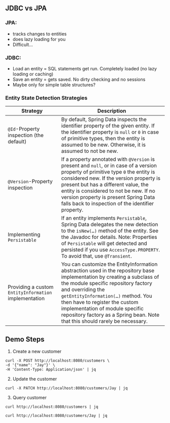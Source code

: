 ## JDBC vs JPA

### JPA: 
- tracks changes to entities
- does lazy loading for you
- Difficult...

### JDBC:
- Load an entity = SQL statements get run. Completely loaded (no lazy loading or caching)
- Save an entity = gets saved. No dirty checking and no sessions
- Maybe only for simple table structures?


### Entity State Detection Strategies
|Strategy| Description                                                                                                                                                                                                                                                                                                                                            |
|---|--------------------------------------------------------------------------------------------------------------------------------------------------------------------------------------------------------------------------------------------------------------------------------------------------------------------------------------------------------|
|`@Id`-Property inspection (the default)| By default, Spring Data inspects the identifier property of the given entity. If the identifier property is `null` or `0` in case of primitive types, then the entity is assumed to be new. Otherwise, it is assumed to not be new.                                                                                                                        |
|`@Version`-Property inspection| If a property annotated with `@Version` is present and `null`, or in case of a version property of primitive type `0` the entity is considered new. If the version property is present but has a different value, the entity is considered to not be new. If no version property is present Spring Data falls back to inspection of the identifier property. |
|Implementing `Persistable`| If an entity implements `Persistable`, Spring Data delegates the new detection to the `isNew(…)` method of the entity. See the Javadoc for details. Note: Properties of `Persistable` will get detected and persisted if you use `AccessType.PROPERTY`. To avoid that, use `@Transient`.                                                                         |
|Providing a custom `EntityInformation` implementation|You can customize the EntityInformation abstraction used in the repository base implementation by creating a subclass of the module specific repository factory and overriding the `getEntityInformation(…)` method. You then have to register the custom implementation of module specific repository factory as a Spring bean. Note that this should rarely be necessary.|

## Demo Steps

1. Create a new customer
```shell
curl -X POST http://localhost:8080/customers \
-d '{"name": "Jay"}' \
-H 'Content-Type: Application/json' | jq
```

2. Update the customer
```shell
curl -X PATCH http://localhost:8080/customers/Jay | jq
```

3. Query customer
```shell
curl http://localhost:8080/customers | jq
```
```shell
curl http://localhost:8080/customers/Jay | jq
```
